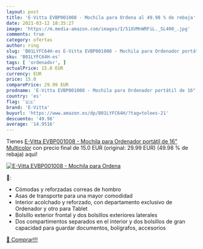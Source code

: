 ```yaml
---
layout: post
title: 'E-Vitta EVBP001008 - Mochila para Ordena al 49.98 % de rebaja'
date: 2021-03-12 18:35:27
image: 'https://m.media-amazon.com/images/I/51XVMnWRFiL._SL400_.jpg'
comments: true
category: ofertas
author: ring
slug: 'B01LYFC64H-es E-Vitta EVBP001008 - Mochila para Ordenador portátil de...'
sku: 'B01LYFC64H-es'
tags: [ 'ordenador', ]
actualPrice: 15.0 EUR
currency: EUR
price: 15.0
comparePrice: 29.99 EUR
prodname: 'E-Vitta EVBP001008 - Mochila para Ordenador portátil de 16"  Multicolor'
country: 'es'
flag: '🇪🇸'
brand: 'E-Vitta'
buyurl: 'https://www.amazon.es/dp/B01LYFC64H/?tag=tolees-21'
descuento: '49.98'
average: '14.9516'
---
```


Tienes [E-Vitta EVBP001008 - Mochila para Ordenador portátil de 16"  Multicolor](https://www.amazon.es/dp/B01LYFC64H/?tag=tolees-21) con precio final de  15.0 EUR (original: 29.99 EUR) (49.98 %  de rebaja) aqui!

[![E-Vitta EVBP001008 - Mochila para Ordena](https://m.media-amazon.com/images/I/51XVMnWRFiL._SL400_.jpg)](https://www.amazon.es/dp/B01LYFC64H/?tag=tolees-21)

🔎:

- Cómodas y reforzadas correas de hombro
- Asas de transporte para una mayor comodidad
- Interior acolchado y reforzado, con departamento exclusivo de Ordenador y otro para Tablet
- Bolsillo exterior frontal y dos bolsillos exteriores laterales
- Dos compartimentos separados en el interior y dos bolsillos de gran capacidad para guardar documentos, bolígrafos, accesorios

[🛒 Comprar!!!](https://www.amazon.es/dp/B01LYFC64H/?tag=tolees-21)

